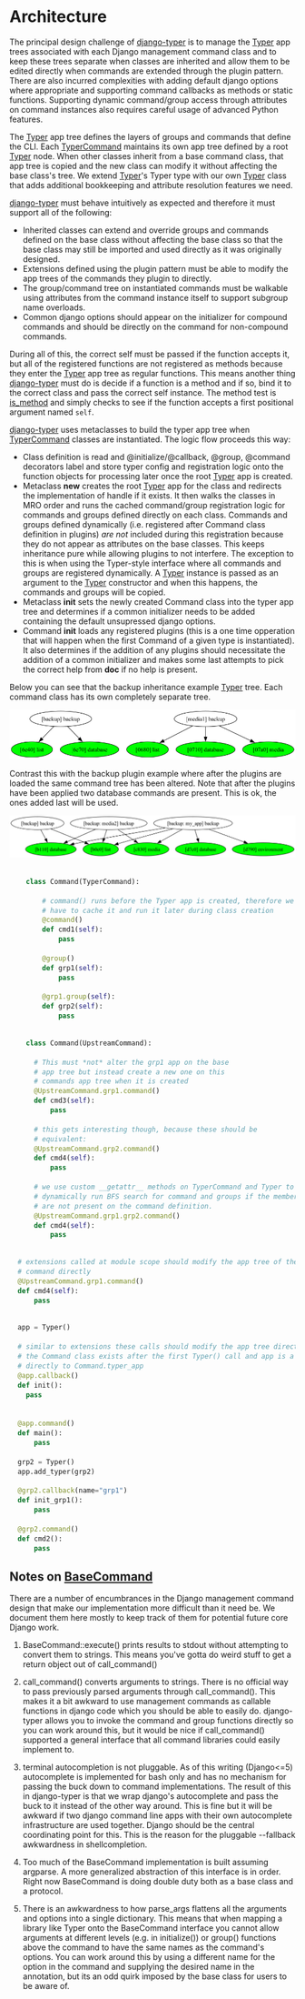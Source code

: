 # Architecture

The principal design challenge of [django-typer](https://pypi.python.org/pypi/django-typer) is to manage the [Typer](https://typer.tiangolo.com/) app trees associated with each Django management command class and to keep these trees separate when classes are inherited and allow them to be edited directly when commands are extended through the plugin pattern. There are also incurred complexities with adding default django options where appropriate and supporting command callbacks as methods or static functions. Supporting dynamic command/group access through attributes on command instances also requires careful usage of advanced Python features.

The [Typer](https://typer.tiangolo.com/) app tree defines the layers of groups and commands that define the CLI. Each [TyperCommand](https://django-typer.readthedocs.io/en/latest/reference.html#django_typer.TyperCommand) maintains its own app tree defined by a root [Typer](https://django-typer.readthedocs.io/en/latest/reference.html#django_typer.management.Typer) node. When other classes inherit from a base command class, that app tree is copied and the new class can modify it without affecting the base class's tree. We extend [Typer](https://typer.tiangolo.com/)'s Typer type with our own [Typer](https://django-typer.readthedocs.io/en/latest/reference.html#django_typer.management.Typer) class that adds additional bookkeeping and attribute resolution features we need.

[django-typer](https://pypi.python.org/pypi/django-typer) must behave intuitively as expected and therefore it must support all of the following:

* Inherited classes can extend and override groups and commands defined on the base class without affecting the base class so that the base class may still be imported and used directly as it was originally designed.
* Extensions defined using the plugin pattern must be able to modify the app trees of the commands they plugin to directly.
* The group/command tree on instantiated commands must be walkable using attributes from the command instance itself to support subgroup name overloads.
* Common django options should appear on the initializer for compound commands and should be directly on the command for non-compound commands.

During all of this, the correct self must be passed if the function accepts it, but all of the registered functions are not registered as methods because they enter the [Typer](https://typer.tiangolo.com/) app tree as regular functions. This means another thing [django-typer](https://pypi.python.org/pypi/django-typer) must do is decide if a function is a method and if so, bind it to the correct class and pass the correct self instance. The method test is [is_method](https://django-typer.readthedocs.io/en/latest/reference.html#django_typer.utils.is_method) and simply checks to see if the function accepts a first positional argument named `self`.

[django-typer](https://pypi.python.org/pypi/django-typer) uses metaclasses to build the typer app tree when [TyperCommand](https://django-typer.readthedocs.io/en/latest/reference.html#django_typer.TyperCommand) classes are instantiated. The logic flow proceeds this way:

- Class definition is read and @initialize/@callback, @group, @command decorators label and store typer config and registration logic onto the function objects for processing later once the root [Typer](https://typer.tiangolo.com/) app is created.
- Metaclass __new__ creates the root [Typer](https://typer.tiangolo.com/) app for the class and redirects the implementation of handle if it exists. It then walks the classes in MRO order and runs the cached command/group registration logic for commands and groups defined directly on each class. Commands and groups defined dynamically (i.e. registered after Command class definition in plugins) *are not* included during this registration because they do not appear as attributes on the base classes. This keeps inheritance pure while allowing plugins to not interfere. The exception to this is when using the Typer-style interface where all commands and groups are registered dynamically. A [Typer](https://django-typer.readthedocs.io/en/latest/reference.html#django_typer.management.Typer) instance is passed as an argument to the [Typer](https://django-typer.readthedocs.io/en/latest/reference.html#django_typer.management.Typer) constructor and when this happens, the commands and groups will be copied.
- Metaclass __init__ sets the newly created Command class into the typer app tree and determines if a common initializer needs to be added containing the default unsupressed django options.
- Command __init__ loads any registered plugins (this is a one time opperation that will happen when the first Command of a given type is instantiated). It also determines if the addition of any plugins should necessitate the addition of a common initializer and makes some last attempts to pick the correct help from __doc__ if no help is present.

Below you can see that the backup inheritance example [Typer](https://django-typer.readthedocs.io/en/latest/reference.html#django_typer.management.Typer) tree. Each command class has its own completely separate tree.

![Inheritance Tree](https://raw.githubusercontent.com/bckohan/django-typer/main/doc/source/_static/img/inheritance_tree.png)

Contrast this with the backup plugin example where after the plugins are loaded the same command tree has been altered. Note that after the plugins have been applied two database commands are present. This is ok, the ones added last will be used.

![Plugin Tree](https://raw.githubusercontent.com/bckohan/django-typer/main/doc/source/_static/img/plugin_tree.png)

```python

    class Command(TyperCommand):

        # command() runs before the Typer app is created, therefore we
        # have to cache it and run it later during class creation
        @command()
        def cmd1(self):
            pass

        @group()
        def grp1(self):
            pass

        @grp1.group(self):
        def grp2(self):
            pass
```

```python

    class Command(UpstreamCommand):

      # This must *not* alter the grp1 app on the base
      # app tree but instead create a new one on this
      # commands app tree when it is created
      @UpstreamCommand.grp1.command()
      def cmd3(self):
          pass

      # this gets interesting though, because these should be
      # equivalent:
      @UpstreamCommand.grp2.command()
      def cmd4(self):
          pass

      # we use custom __getattr__ methods on TyperCommand and Typer to
      # dynamically run BFS search for command and groups if the members
      # are not present on the command definition.
      @UpstreamCommand.grp1.grp2.command()
      def cmd4(self):
          pass
```

```python

  # extensions called at module scope should modify the app tree of the
  # command directly
  @UpstreamCommand.grp1.command()
  def cmd4(self):
      pass

```

```python

  app = Typer()

  # similar to extensions these calls should modify the app tree directly
  # the Command class exists after the first Typer() call and app is a reference
  # directly to Command.typer_app
  @app.callback()
  def init():
    pass


  @app.command()
  def main():
      pass

  grp2 = Typer()
  app.add_typer(grp2)

  @grp2.callback(name="grp1")
  def init_grp1():
      pass

  @grp2.command()
  def cmd2():
      pass

```

## Notes on [BaseCommand](https://docs.djangoproject.com/en/stable/howto/custom-management-commands/#django.core.management.BaseCommand)

There are a number of encumbrances in the Django management command design that make our implementation more difficult than it need be. We document them here mostly to keep track of them for potential future core Django work.

  1) BaseCommand::execute() prints results to stdout without attempting to convert them
     to strings. This means you've gotta do weird stuff to get a return object out of
     call_command()

  2) call_command() converts arguments to strings. There is no official way to pass
     previously parsed arguments through call_command(). This makes it a bit awkward to
     use management commands as callable functions in django code which you should be able
     to easily do. django-typer allows you to invoke the command and group functions
     directly so you can work around this, but it would be nice if call_command() supported
     a general interface that all command libraries could easily implement to.

  3) terminal autocompletion is not pluggable. As of this writing (Django<=5)
     autocomplete is implemented for bash only and has no mechanism for passing the buck
     down to command implementations. The result of this in django-typer is that we wrap
     django's autocomplete and pass the buck to it instead of the other way around. This is
     fine but it will be awkward if two django command line apps with their own autocomplete
     infrastructure are used together. Django should be the central coordinating point for
     this. This is the reason for the pluggable --fallback awkwardness in shellcompletion.

  4) Too much of the BaseCommand implementation is built assuming argparse. A more
     generalized abstraction of this interface is in order. Right now BaseCommand is doing
     double duty both as a base class and a protocol.

  5) There is an awkwardness to how parse_args flattens all the arguments and options
     into a single dictionary. This means that when mapping a library like Typer onto the
     BaseCommand interface you cannot allow arguments at different levels
     (e.g. in initialize()) or group() functions above the command to have the same names as
     the command's options. You can work around this by using a different name for the
     option in the command and supplying the desired name in the annotation, but its an odd
     quirk imposed by the base class for users to be aware of.
